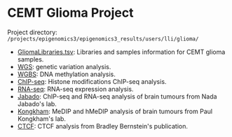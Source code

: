 CEMT Glioma Project
========
Project directory: `/projects/epigenomics3/epigenomics3_results/users/lli/glioma/`

* [GliomaLibraries.tsv](./GliomaLibraries.tsv): Libraries and samples information for CEMT glioma samples.          
* [WGS](./WGS/WGS.md): genetic variation analysis.      
* [WGBS](./WGBS/WGBS.md): DNA methylation analysis.  
* [ChIP-seq](./ChIPseq/ChIPseq.md): Histone modifications ChIP-seq analysis.
* [RNA-seq](./RNAseq/RNAseq.md): RNA-seq expression analysis.
* [Jabado](./Jabado): ChIP-seq and RNA-seq analysis of brain tumours from Nada Jabado's lab.
* [Kongkham](./Kongkham): MeDIP and hMeDIP analysis of brain tumours from Paul Kongkham's lab.
* [CTCF](./CTCF/CTCF.md): CTCF analysis from Bradley Bernstein's publication.
